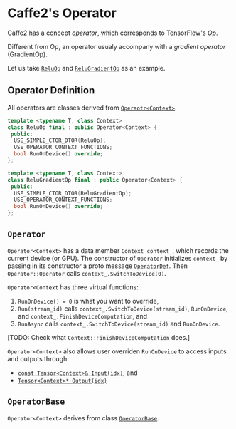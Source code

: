 # Caffe2's Operator

Caffe2 has a concept *operator*, which corresponds to TensorFlow's *Op*.

Different from Op, an operator usualy accompany with a *gradient operator* (GradientOp).

Let us take [`ReluOp`](http://yiwang.ngrok.io/codebrowser/caffe2/operators/relu_op.h.html#caffe2::ReluOp) and [`ReluGradientOp`](http://yiwang.ngrok.io/codebrowser/caffe2/operators/relu_op.h.html#caffe2::ReluGradientOp) as an example.

## Operator Definition

All operators are classes derived from [`Operaotr<Context>`](http://yiwang.ngrok.io/codebrowser/caffe2/core/operator.h.html#caffe2::Operator).

```cpp
template <typename T, class Context>
class ReluOp final : public Operator<Context> {
 public:
  USE_SIMPLE_CTOR_DTOR(ReluOp);
  USE_OPERATOR_CONTEXT_FUNCTIONS;
  bool RunOnDevice() override;
};

template <typename T, class Context>
class ReluGradientOp final : public Operator<Context> {
 public:
  USE_SIMPLE_CTOR_DTOR(ReluGradientOp);
  USE_OPERATOR_CONTEXT_FUNCTIONS;
  bool RunOnDevice() override;
};
```

## `Operator`

`Operator<Context>` has a data member `Context context_`, which records the current device (or GPU).  The constructor of `Operator` initializes `context_` by passing in its constructor a proto message [`OperatorDef`](http://yiwang.ngrok.io/codebrowser/build/caffe2/proto/caffe2.pb.h.html#caffe2::OperatorDef).  Then `Operator::Operator` calls `context_.SwitchToDevice(0)`.


`Operator<Context` has three virtual functions:

1. `RunOnDevice() = 0` is what you want to override,
1. `Run(stream_id)` calls `context_.SwitchToDevice(stream_id)`,  `RunOnDevice`, and `context_.FinishDeviceComputation`, and
1. `RunAsync` calls `context_.SwitchToDevice(stream_id)` and  `RunOnDevice`.

[TODO: Check what `Context::FinishDeviceComputation` does.]


`Operator<Context>` also allows user overriden `RunOnDevice` to access inputs and outputs through:

- [`const Tensor<Context>& Input(idx)`](http://yiwang.ngrok.io/codebrowser/caffe2/core/operator.h.html#_ZN6caffe28Operator5InputEi), and
- [`Tensor<Context>* Output(idx)`](http://yiwang.ngrok.io/codebrowser/caffe2/core/operator.h.html#_ZN6caffe28Operator6OutputEi)

## `OperatorBase`

`Operator<Context>` derives from class [`OperatorBase`](http://yiwang.ngrok.io/codebrowser/caffe2/core/operator.h.html#caffe2::OperatorBase).

